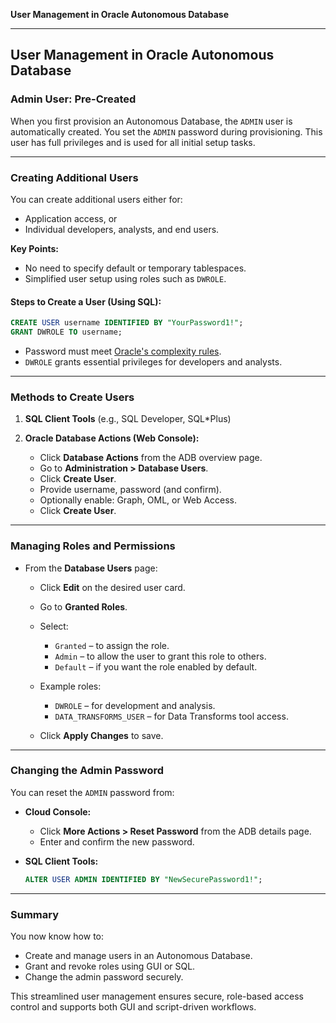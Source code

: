 **User Management in Oracle Autonomous Database**

---

## User Management in Oracle Autonomous Database

### Admin User: Pre-Created

When you first provision an Autonomous Database, the `ADMIN` user is automatically created. You set the `ADMIN` password during provisioning. This user has full privileges and is used for all initial setup tasks.

---

### Creating Additional Users

You can create additional users either for:

* Application access, or
* Individual developers, analysts, and end users.

**Key Points:**

* No need to specify default or temporary tablespaces.
* Simplified user setup using roles such as `DWROLE`.

####  Steps to Create a User (Using SQL):

```sql
CREATE USER username IDENTIFIED BY "YourPassword1!";
GRANT DWROLE TO username;
```

* Password must meet [Oracle's complexity rules](https://docs.oracle.com/en/).
* `DWROLE` grants essential privileges for developers and analysts.

---

###  Methods to Create Users

1. **SQL Client Tools** (e.g., SQL Developer, SQL\*Plus)
2. **Oracle Database Actions (Web Console):**

   * Click **Database Actions** from the ADB overview page.
   * Go to **Administration > Database Users**.
   * Click **Create User**.
   * Provide username, password (and confirm).
   * Optionally enable: Graph, OML, or Web Access.
   * Click **Create User**.

---

###  Managing Roles and Permissions

* From the **Database Users** page:

  * Click **Edit** on the desired user card.
  * Go to **Granted Roles**.
  * Select:

    * `Granted` – to assign the role.
    * `Admin` – to allow the user to grant this role to others.
    * `Default` – if you want the role enabled by default.
  * Example roles:

    * `DWROLE` – for development and analysis.
    * `DATA_TRANSFORMS_USER` – for Data Transforms tool access.
  * Click **Apply Changes** to save.

---

###  Changing the Admin Password

You can reset the `ADMIN` password from:

* **Cloud Console:**

  * Click **More Actions > Reset Password** from the ADB details page.
  * Enter and confirm the new password.
* **SQL Client Tools:**

  ```sql
  ALTER USER ADMIN IDENTIFIED BY "NewSecurePassword1!";
  ```

---

###  Summary

You now know how to:

* Create and manage users in an Autonomous Database.
* Grant and revoke roles using GUI or SQL.
* Change the admin password securely.

This streamlined user management ensures secure, role-based access control and supports both GUI and script-driven workflows.


